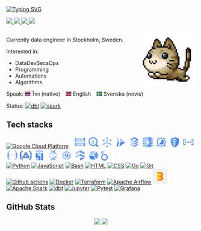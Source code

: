 [![Typing SVG](https://readme-typing-svg.herokuapp.com?font=Nunito&weight=700&size=40&pause=1000&color=2780E6&vCenter=true&width=435&height=70&lines=Hej+guys+%F0%9F%91%8B;I'm+bluebirz)](https://git.io/typing-svg)

<a href="https://bluebirz.net" target="_blank">
    <img src="https://img.shields.io/badge/blog-2780E6?style=for-the-badge&logo=safari&logoColor=white" target="_blank" />
</a>
<a href="mailto:contact@bluebirz.net">
  <img src="https://img.shields.io/badge/mail-333333?style=for-the-badge&logo=mailgun&logoColor=blue" />
</a>
<a href="https://linkedin.com/in/bluebirz" target="_blank">
  <img src="https://img.shields.io/badge/LinkedIn-0077B5?style=for-the-badge&logo=linkedin&logoColor=white" target="_blank" />
</a>
<a href="https://bluebirz.net/cv/" target="_blank">
  <img src="https://img.shields.io/badge/My_CV-E68D27?style=for-the-badge&logo=readdotcv&logoColor=white" target="_blank" />
</a>
<br><br>

<img align="right" height="30%" width="30%" alt="maplestory-cat-pet gif" src="./img/gif/maplestory-cat-pet.gif" />

Currently data engineer in Stockholm, Sweden.
<br>

Interested in:

* DataDevSecsOps
* Programming
* Automations
* Algorithms

Speak:
<img src="./img/country/th.svg" alt="flag-thai" width="15px">  ไทย (native) &ensp;
<img src="./img/country/gb.svg" alt="flag-english" width="15px">  English &ensp;
<img src="./img/country/se.svg" alt="flag-swedish" width="15px">  Svenska (novis)

Status:
<a href="https://www.getdbt.com/" title="dbt"><img src="https://img.shields.io/badge/learning-dbt-FF694B?logo=dbt" alt="dbt" /></a>
<a href="http://spark.apache.org/" title="spark"><img src="https://img.shields.io/badge/learning-spark-E25A1C?logo=apachespark" alt="spark" /></a>
<!-- <a href="https://www.snowflake.com/" title="snowflake"><img src="https://img.shields.io/badge/snowflake-learning-56B9EB?logo=snowflake" alt="snowflake" /></a> -->
<!-- <a href="https://aws.amazon.com/" title="AWS"><img src="https://skillicons.dev/icons?i=aws" alt="AWS" width="40px" height="40px" /></a> -->

## Tech stacks

<a href="https://cloud.google.com/" title="Google Cloud Platform"><img src="https://skills-icons.vercel.app/api/icons?i=gcloud" alt="Google Cloud Platform" width="40px" height="40px"/></a>
&ensp;
<a href="https://cloud.google.com/storage" title="Google Cloud Storage"><img src="./img/gcpicons.com/Cloud-Storage.svg" alt="Cloud Storage icon" width="32px" height="32px"/></a>
<a href="https://cloud.google.com/bigquery" titl="Google BigQuery"><img src="./img/gcpicons.com/BigQuery.svg" alt="BigQuery icon" width="32px" height="32px"/></a>
<a href="https://cloud.google.com/pubsub" title="Google Cloud Pub/Sub"><img src="./img/gcpicons.com/PubSub.svg" alt="Pub/Sub icon" width="32px" height="32px"/></a>
<a href="https://cloud.google.com/run" title="Google Cloud Run"><img src="./img/gcpicons.com/Cloud-Run.svg" alt="Cloud Run icon" width="32px" height="32px"/></a>
<a href="https://cloud.google.com/sql" title="Google Cloud SQL"><img src="./img/gcpicons.com/Cloud-SQL.svg" alt="Cloud SQL icon" width="32px" height="32px"/></a>
<a href="https://cloud.google.com/memorystore" title="Google Cloud Memorystore"><img src="./img/gcpicons.com/Memorystore.svg" alt="Memorystore icon" width="32px" height="32px"/></a>
<a href="https://cloud.google.com/scheduler" title="Google Cloud Scheduler"><img src="./img/gcpicons.com/Cloud-Scheduler.svg" alt="Cloud Scheduler icon" width="32px" height="32px"/></a>
<a href="https://cloud.google.com/kms" title="Google Cloud KMS"><img src="./img/gcpicons.com/Key-Management-Service.svg" alt="Key Key-Management-Service icon" width="32px" height="32px"/></a>
<a href="https://cloud.google.com/secret-manager" title="Google Secret Manager"><img src="./img/gcpicons.com/Secret-Manager.svg" alt="Secret Manager icon" width="32px" height="32px"/></a>
<a href="https://cloud.google.com/functions" title="Google Cloud Functions"><img src="./img/gcpicons.com/Cloud-Functions.svg" alt="Cloud-Functions icon" width="32px" height="32px"/></a>
<a href="https://cloud.google.com/artifact-registry" title="Google Artifact Registry"><img src="./img/gcpicons.com/Artifact-Registry.svg" alt="Artifact Registry icon" width="32px" height="32px"/></a>
<a href="https://cloud.google.com/composer" title="Google Cloud Composer"><img src="./img/gcpicons.com/Cloud-Composer.svg" alt="Cloud Cloud-Composer icon" width="32px" height="32px"/></a>
<a href="https://cloud.google.com/dataflow" title="Google Cloud Dataflow"><img src="./img/gcpicons.com/Dataflow.svg" alt="Dataflow icon" width="32px" height="32px"/></a>
<a href="https://cloud.google.com/build" title="Google Cloud Build"><img src="./img/gcpicons.com/Cloud-Build.svg" alt="Cloud-Build icon" width="32px" height="32px"/></a>
<a href="https://cloud.google.com/firestore" title="Google Firestore"><img src="./img/gcpicons.com/Firestore.svg" alt="Firestore icon" width="32px" height="32px"/></a>
<a href="https://cloud.google.com/stackdriver" title="Google Cloud Stackdriver"><img src="./img/gcpicons.com/Stackdriver.svg" alt="Stackdriver icon" width="32px" height="32px"/></a>
<a href="https://lookerstudio.google.com" title="Google Looker Studio"><img src="./img/gcpicons.com/Looker.svg" alt="Looker studio icon" width="32px" height="32px"/></a>
<br/>
<a href="https://www.python.org/" title="Python"><img src="https://skills-icons.vercel.app/api/icons?i=python" alt="Python" width="40px" height="40px"/></a>
<a href="https://www.w3schools.com/js/default.asp" title="JavaScript"><img src="https://skills-icons.vercel.app/api/icons?i=js" alt="JavaScript" width="40px" height="40px"/></a>
<a href="https://www.gnu.org/software/bash/" title="Bash"><img src="https://skills-icons.vercel.app/api/icons?i=bash" alt="Bash" width="40px" height="40px"/></a>
<a href="https://www.w3schools.com/html/" title="HTML"><img src="https://skills-icons.vercel.app/api/icons?i=html" alt="HTML" width="40px" height="40px"/></a>
<a href="https://www.w3schools.com/css/default.asp" title="CSS"><img src="https://skills-icons.vercel.app/api/icons?i=css" alt="CSS" width="40px" height="40px"/></a>
<a href="https://go.dev/" title="Golang"><img src="https://skills-icons.vercel.app/api/icons?i=go" alt="Go" width="40px" height="40px"/></a>
<a href="https://git-scm.com/" title="Git"><img src="https://skills-icons.vercel.app/api/icons?i=git" alt="Git" width="40px" height="40px"/></a>
<a href="https://github.com/features/actions" title="Github actions"><img src="https://skills-icons.vercel.app/api/icons?i=githubactions" alt="Github actions" width="40px" height="40px"/></a>
<a href="https://www.docker.com/" title="Docker"><img src="https://skills-icons.vercel.app/api/icons?i=docker" alt="Docker" width="40px" height="40px"/></a>
<a href="https://www.terraform.io/" title="Terraform"><img src="https://skills-icons.vercel.app/api/icons?i=terraform" alt="Terraform" width="40px" height="40px"/></a>
<a href="https://airflow.apache.org/" title="Apache Airflow"><img src="https://skills-icons.vercel.app/api/icons?i=airflow" alt="Apache Airflow" width="40px" height="40px"/></a>
<a href="https://beam.apache.org" title="Apache Beam"><img src="./img/skills/beam_logo_3_color.svg" alt="Apache Beam" width="40px" height="40px"/></a>
<a href="https://spark.apache.org" title="Apache Spark"><img src="https://skills-icons.vercel.app/api/icons?i=spark" alt="Apache Spark" width="40px" height="40px"/></a>
<a href="https://www.getdbt.com" title="dbt"><img src="https://skills-icons.vercel.app/api/icons?i=dbt" alt="dbt" width="40px" height="40px"/></a>
<a href="https://jupyter.org/" title="Jupyter"><img src="https://skills-icons.vercel.app/api/icons?i=jupyter" alt="Jupyter" width="40px" height="40px"/></a>
<a href="https://pytest.org/" title="Pytest"><img src="https://skills-icons.vercel.app/api/icons?i=pytest" alt="Pytest" width="40px" height="40px"/></a>
<a href="https://grafana.com/" title="Grafana"><img src="https://skills-icons.vercel.app/api/icons?i=grafana" alt="Grafana" width="40px" height="40px"/></a>

## GitHub Stats

<div align="center">
  <img src="https://github-readme-stats.vercel.app/api/?username=bluebirz&theme=holi&show_icons=true&count_private=true&&hide=contribs&hide_rank=true">
<img src="https://readme-stats-fork-mauve.vercel.app/api/top-langs/?username=bluebirz&theme=holi&hide_border=false&no-bg=true&no-frame=true&langs_count=6&layout=compact&exclude_repo=bluebirz.github.io,dotfiles,modComponents">
</div>
